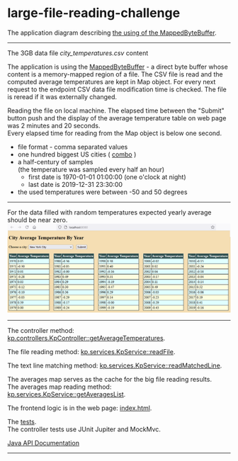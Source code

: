 # large-file-reading-challenge
<p>
The application diagram describing <a href="https://github.com/Ee-Cs/large-file-reading-challenge/blob/main/docs/mermaid/stateDiagram.md">the using of the MappedByteBuffer</a>.
</p>
<hr>
<p>The 3GB data file <i>city_temperatures.csv</i> content</p>
<p>
The application is using the 
<a href="https://docs.oracle.com/en/java/javase/22/docs/api/java.base/java/nio/MappedByteBuffer.html">MappedByteBuffer</a> 
 - a direct byte buffer whose content is a memory-mapped region of a file.
The CSV file is read and the computed average temperatures are kept in Map object.
For every next request to the endpoint CSV data file modification time is checked.
The file is reread if it was externally changed. 
</p>
<p>Reading the file on local machine. The elapsed time between the "Submit" button push and
the display of the average temperature table on web page was 2 minutes and 20 seconds.<br>
Every elapsed time for reading from the Map object is below one second. 
</p>
<ul>
<li>file format - comma separated values</li>
<li>one hundred biggest US cities (
<a href="https://github.com/Ee-Cs/large-file-reading-challenge/blob/main/src/main/resources/static/index.html#L104">
combo</a> )</li>
<li>a half-century of samples<br>
    (the temperature was sampled every half an hour)
    <ul>
        <li>first date is 1970-01-01 01:00:00 (one o'clock at night)</li>
        <li>last  date is 2019-12-31 23:30:00</li>
    </ul>
    </li>
<li>the used temperatures were between -50 and 50 degrees</li>
</ul>
<hr/>
<p>
For the data filled with random temperatures
expected yearly average should be near zero.  
<img alt="" src="docs/images/WebPageScreenshot.png"/>
</p>
<hr>
<p>
The controller method:
<a href="https://github.com/Ee-Cs/large-file-reading-challenge/blob/main/src/main/java/kp/controllers/KpController.java#L44">
kp.controllers.KpController::getAverageTemperatures</a>.
</p>
<p>
The file reading method:
<a href="https://github.com/Ee-Cs/large-file-reading-challenge/blob/main/src/main/java/kp/services/KpService.java#L92">
kp.services.KpService::readFile</a>.
</p>
<p>
The text line matching method:
<a href="https://github.com/Ee-Cs/large-file-reading-challenge/blob/main/src/main/java/kp/services/KpService.java#L171">
kp.services.KpService::readMatchedLine</a>.
</p>
<p>
The averages map serves as the cache for the big file reading results.<br>
The averages map reading method:
<a href="https://github.com/Ee-Cs/large-file-reading-challenge/blob/main/src/main/java/kp/services/KpService.java#L71">
kp.services.KpService::getAveragesList</a>.
</p>
<p>
The frontend logic is in the web page:
<a href="https://github.com/Ee-Cs/large-file-reading-challenge/blob/main/src/main/resources/static/index.html">
index.html</a>.
</p>
<p>
The <a href="https://github.com/Ee-Cs/large-file-reading-challenge/tree/main/src/test/java/kp">
tests</a>.<br>
The controller tests use JUnit Jupiter and MockMvc.
</p>
<p>
<a href="https://htmlpreview.github.io/?https://github.com/k1729p/Study01/blob/main/2-server/docs/apidocs/index.html">
Java API Documentation</a>
</p>
<hr>
